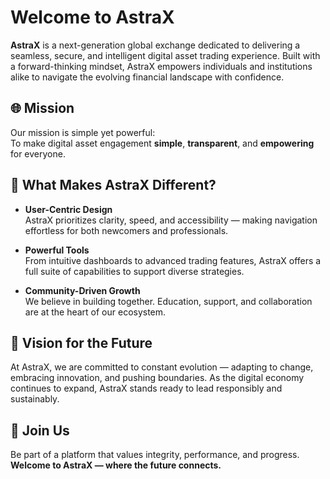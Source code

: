 # Welcome to AstraX

**AstraX** is a next-generation global exchange dedicated to delivering a seamless, secure, and intelligent digital asset trading experience. Built with a forward-thinking mindset, AstraX empowers individuals and institutions alike to navigate the evolving financial landscape with confidence.

## 🌐 Mission

Our mission is simple yet powerful:  
To make digital asset engagement **simple**, **transparent**, and **empowering** for everyone.

## 🚀 What Makes AstraX Different?

- **User-Centric Design**  
  AstraX prioritizes clarity, speed, and accessibility — making navigation effortless for both newcomers and professionals.

- **Powerful Tools**  
  From intuitive dashboards to advanced trading features, AstraX offers a full suite of capabilities to support diverse strategies.

- **Community-Driven Growth**  
  We believe in building together. Education, support, and collaboration are at the heart of our ecosystem.

## 🔭 Vision for the Future

At AstraX, we are committed to constant evolution — adapting to change, embracing innovation, and pushing boundaries. As the digital economy continues to expand, AstraX stands ready to lead responsibly and sustainably.

## 🙌 Join Us

Be part of a platform that values integrity, performance, and progress.  
**Welcome to AstraX — where the future connects.**
